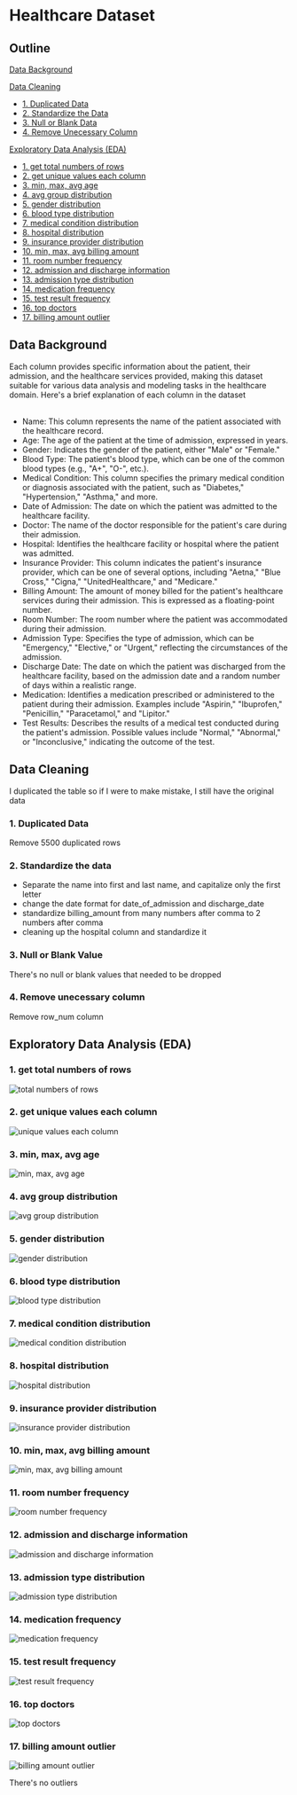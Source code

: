 # Healthcare Dataset
## Outline
[Data Background]()</br>

[Data Cleaning]()</br>
- [1. Duplicated Data]()</br>
- [2. Standardize the Data]()</br>
- [3. Null or Blank Data]()</br>
- [4. Remove Unecessary Column]()</br>

[Exploratory Data Analysis (EDA)]()</br>
- [1. get total numbers of rows]()</br>
- [2. get unique values each column]()</br>
- [3. min, max, avg age]()</br>
- [4. avg group distribution]()</br>
- [5. gender distribution]()</br>
- [6. blood type distribution]()</br>
- [7. medical condition distribution]()</br>
- [8. hospital distribution]()</br>
- [9. insurance provider distribution]()</br>
- [10. min, max, avg billing amount]()</br>
- [11. room number frequency]()</br>
- [12. admission and discharge information]()</br>
- [13. admission type distribution]()</br>
- [14. medication frequency]()</br>
- [15. test result frequency]()</br>
- [16. top doctors]()</br>
- [17. billing amount outlier]()</br>

## Data Background
Each column provides specific information about the patient, their admission, and the healthcare services provided, making this dataset suitable for various data analysis and modeling tasks in the healthcare domain. Here's a brief explanation of each column in the dataset</br>
</br>
- Name: This column represents the name of the patient associated with the healthcare record.</br>
- Age: The age of the patient at the time of admission, expressed in years.</br>
- Gender: Indicates the gender of the patient, either "Male" or "Female."</br>
- Blood Type: The patient's blood type, which can be one of the common blood types (e.g., "A+", "O-", etc.).</br>
- Medical Condition: This column specifies the primary medical condition or diagnosis associated with the patient, such as "Diabetes," "Hypertension," "Asthma," and more.</br>
- Date of Admission: The date on which the patient was admitted to the healthcare facility.</br>
- Doctor: The name of the doctor responsible for the patient's care during their admission.</br>
- Hospital: Identifies the healthcare facility or hospital where the patient was admitted.</br>
- Insurance Provider: This column indicates the patient's insurance provider, which can be one of several options, including "Aetna," "Blue Cross," "Cigna," "UnitedHealthcare," and "Medicare."</br>
- Billing Amount: The amount of money billed for the patient's healthcare services during their admission. This is expressed as a floating-point number.</br>
- Room Number: The room number where the patient was accommodated during their admission.</br>
- Admission Type: Specifies the type of admission, which can be "Emergency," "Elective," or "Urgent," reflecting the circumstances of the admission.</br>
- Discharge Date: The date on which the patient was discharged from the healthcare facility, based on the admission date and a random number of days within a realistic range.</br>
- Medication: Identifies a medication prescribed or administered to the patient during their admission. Examples include "Aspirin," "Ibuprofen," "Penicillin," "Paracetamol," and "Lipitor."</br>
- Test Results: Describes the results of a medical test conducted during the patient's admission. Possible values include "Normal," "Abnormal," or "Inconclusive," indicating the outcome of the test.</br>

## Data Cleaning
I duplicated the table so if I were to make mistake, I still have the original data

### 1. Duplicated Data
Remove 5500 duplicated rows

### 2. Standardize the data
- Separate the name into first and last name, and capitalize only the first letter
- change the date format for date_of_admission and discharge_date
- standardize billing_amount from many numbers after comma to 2 numbers after comma
- cleaning up the hospital column and standardize it

### 3. Null or Blank Value
There's no null or blank values that needed to be dropped

### 4. Remove unecessary column
Remove row_num column

## Exploratory Data Analysis (EDA)

### 1. get total numbers of rows

![total numbers of rows](https://github.com/vinahuang97/SQL-Portfolio/blob/main/04%20healthcare%20dataset/pict/01.png)

### 2. get unique values each column

![unique values each column](https://github.com/vinahuang97/SQL-Portfolio/blob/main/04%20healthcare%20dataset/pict/02.png)

### 3. min, max, avg age

![min, max, avg age](https://github.com/vinahuang97/SQL-Portfolio/blob/main/04%20healthcare%20dataset/pict/03.png)

### 4. avg group distribution

![avg group distribution](https://github.com/vinahuang97/SQL-Portfolio/blob/main/04%20healthcare%20dataset/pict/04.png)

### 5. gender distribution

![gender distribution](https://github.com/vinahuang97/SQL-Portfolio/blob/main/04%20healthcare%20dataset/pict/05.png)

### 6. blood type distribution

![blood type distribution](https://github.com/vinahuang97/SQL-Portfolio/blob/main/04%20healthcare%20dataset/pict/06.png)

### 7. medical condition distribution

![medical condition distribution](https://github.com/vinahuang97/SQL-Portfolio/blob/main/04%20healthcare%20dataset/pict/07.png)

### 8. hospital distribution

![hospital distribution](https://github.com/vinahuang97/SQL-Portfolio/blob/main/04%20healthcare%20dataset/pict/08.png)

### 9. insurance provider distribution

![insurance provider distribution](https://github.com/vinahuang97/SQL-Portfolio/blob/main/04%20healthcare%20dataset/pict/09.png)

### 10. min, max, avg billing amount

![min, max, avg billing amount](https://github.com/vinahuang97/SQL-Portfolio/blob/main/04%20healthcare%20dataset/pict/10.png)

### 11. room number frequency

![room number frequency](https://github.com/vinahuang97/SQL-Portfolio/blob/main/04%20healthcare%20dataset/pict/11.png)

### 12. admission and discharge information

![admission and discharge information](https://github.com/vinahuang97/SQL-Portfolio/blob/main/04%20healthcare%20dataset/pict/12.png)

### 13. admission type distribution

![admission type distribution](https://github.com/vinahuang97/SQL-Portfolio/blob/main/04%20healthcare%20dataset/pict/13.png)

### 14. medication frequency

![medication frequency](https://github.com/vinahuang97/SQL-Portfolio/blob/main/04%20healthcare%20dataset/pict/14.png)

### 15. test result frequency

![test result frequency](https://github.com/vinahuang97/SQL-Portfolio/blob/main/04%20healthcare%20dataset/pict/15.png)

### 16. top doctors

![top doctors](https://github.com/vinahuang97/SQL-Portfolio/blob/main/04%20healthcare%20dataset/pict/16.png)

### 17. billing amount outlier

![billing amount outlier](https://github.com/vinahuang97/SQL-Portfolio/blob/main/04%20healthcare%20dataset/pict/17.png)

There's no outliers














